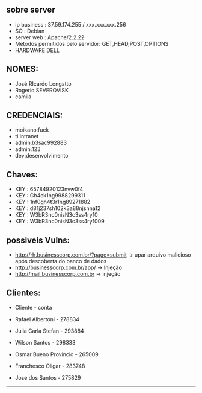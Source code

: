 ## sobre server
- ip business : 37.59.174.255  / xxx.xxx.xxx.256
- SO : Debian 
- server web : Apache/2.2.22
- Metodos permitidos pelo servidor: GET,HEAD,POST,OPTIONS   
- HARDWARE DELL

## NOMES:
- José RIcardo Longatto
- Rogerio SEVEROVISK
- camila

## CREDENCIAIS:
- moikano:fuck
- ti:intranet 
- admin:b3sac992883
- admin:123
- dev:desenvolvimento

## Chaves:
- KEY : 65784920123nvw0f4 
- KEY : Gh4ck1ng9988299311
- KEY : 1nf0gh4t3r1ng89271882
- KEY : d81j237sh102k3a88njsnna12
- KEY : W3bR3nc0nisN3c3ss4ry10
- KEY : W3bR3nc0nisN3c3ss4ry1009

## possiveis Vulns: 
- http://rh.businesscorp.com.br/?page=submit -> upar arquivo malicioso após descoberta do banco de dados
- http://businesscorp.com.br/app/ -> Injeção
- http://mail.businesscorp.com.br -> injeção


## Clientes:
- Cliente - conta

- Rafael Albertoni - 278834
- Julia Carla Stefan - 293884
- Wilson Santos - 298333
- Osmar Bueno Provincio - 265009 
- Franchesco Oligar - 283748
- Jose dos Santos - 275829


--- 




